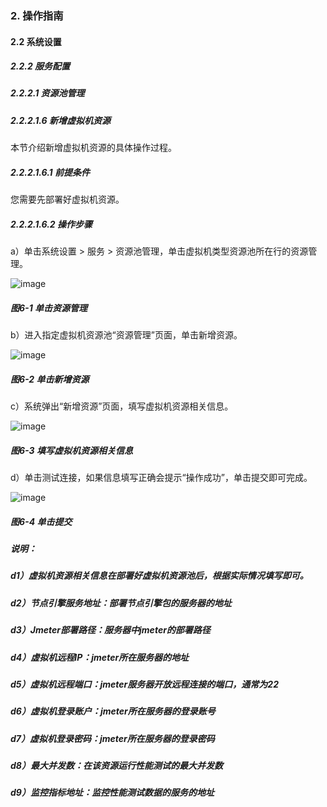 ### 2. 操作指南

#### 2.2 系统设置

##### 2.2.2 服务配置

##### 2.2.2.1 资源池管理

##### 2.2.2.1.6 新增虚拟机资源

本节介绍新增虚拟机资源的具体操作过程。

##### 2.2.2.1.6.1 前提条件

您需要先部署好虚拟机资源。

##### 2.2.2.1.6.2 操作步骤

a）单击系统设置 > 服务 > 资源池管理，单击虚拟机类型资源池所在行的资源管理。

![image](https://user-images.githubusercontent.com/79617492/185326995-5e7aa3df-912d-4d4f-918c-e0a472dbd211.png)

##### 图6-1 单击资源管理

b）进入指定虚拟机资源池“资源管理”页面，单击新增资源。

![image](https://user-images.githubusercontent.com/79617492/185327035-6ca4f217-363f-42cd-b6ca-9178b50107bd.png)

##### 图6-2 单击新增资源

c）系统弹出“新增资源”页面，填写虚拟机资源相关信息。

![image](https://user-images.githubusercontent.com/79617492/185327074-de8b130e-4e23-4614-8006-b5341022b710.png)

##### 图6-3 填写虚拟机资源相关信息

d）单击测试连接，如果信息填写正确会提示“操作成功”，单击提交即可完成。

![image](https://user-images.githubusercontent.com/79617492/185327122-63184528-978c-4f1c-838c-c3472417b344.png)

##### 图6-4 单击提交

##### 说明：

##### d1）虚拟机资源相关信息在部署好虚拟机资源池后，根据实际情况填写即可。

##### d2）节点引擎服务地址：部署节点引擎包的服务器的地址

##### d3）Jmeter部署路径：服务器中jmeter的部署路径

##### d4）虚拟机远程IP：jmeter所在服务器的地址

##### d5）虚拟机远程端口：jmeter服务器开放远程连接的端口，通常为22

##### d6）虚拟机登录账户：jmeter所在服务器的登录账号

##### d7）虚拟机登录密码：jmeter所在服务器的登录密码

##### d8）最大并发数：在该资源运行性能测试的最大并发数

##### d9）监控指标地址：监控性能测试数据的服务的地址
